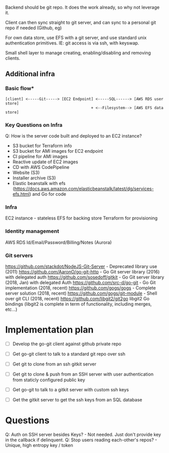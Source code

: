 
Backend should be git repo. It does the work already, so why not leverage it. 

Client can then sync straight to git server, and can sync to a personal git repo if needed (Github, eg)

For own data store, use EFS with a git server, and use standard unix authentication primitives. 
IE: git access is via ssh, with keyswap. 

Small shell layer to manage creating, enabling/disabling and removing clients.


## Additional infra

### Basic flow*
```
[client] <-----Git-----> [EC2 Endpoint] <-----SQL------> [AWS RDS user store]
                                      + <--Filesystem--> [AWS EFS data store]
```

### Key Questions on Infra
Q: How is the server code built and deployed to an EC2 instance?

- S3 bucket for Terraform info
- S3 bucket for AMI images for EC2 endpoint
- CI pipeline for AMI images
- Reactive update of EC2 images
- CD with AWS CodePipeline
- Website (S3)
- Installer archive (S3)
- Elastic beanstalk with efs (https://docs.aws.amazon.com/elasticbeanstalk/latest/dg/services-efs.html) and Go for code


### Infra
EC2 instance - stateless
EFS for backing store
Terraform for provisioning

### Identity management
AWS RDS Id/Email/Password/Billing/Notes (Aurora)

### Git servers
https://github.com/stackdot/NodeJS-Git-Server - Deprecated library use (2011)
https://github.com/AaronO/go-git-http - Go Git server library (2016) with delegated auth
https://github.com/sosedoff/gitkit - Go Git server library (2018, Jan) with delegated Auth
https://github.com/src-d/go-git - Go Git implementation (2018, recent)
https://github.com/gogs/gogs - Complete server solution (2018, recent)
https://github.com/gogs/git-module - Shell over git CLI (2018, recent)
https://github.com/libgit2/git2go libgit2 Go bindings (libgit2 is complete in term of functionality, including merges, etc...)

# Implementation plan

- [ ] Develop the go-git client against github private repo 

- [ ] Get go-git client to talk to a standard git repo over ssh
- [ ] Get git to clone from an ssh gitkit server
- [ ] Get git to clone & push from an SSH server with user authentication from staticly configured public key
- [ ] Get go-git to talk to a gitkit server with custom ssh keys
- [ ] Get the gitkit server to get the ssh keys from an SQL database

# Questions
Q: Auth on SSH server besides Keys? - Not needed. Just don't provide key in the callback if delinquent.
Q: Stop users reading each-other's repos? - Unique, high entropy key / token

